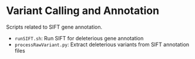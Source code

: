 # Variant Calling and Annotation

Scripts related to SIFT gene annotation.

- `runSIFT.sh`: Run SIFT for deleterious gene annotation
- `processRawVariant.py`: Extract deleterious variants from SIFT annotation files